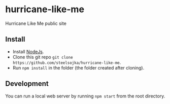 hurricane-like-me
=================

Hurricane Like Me public site

Install
-------

- Install [NodeJs](https://nodejs.org/en/).
- Clone this git repo `git clone https://github.com/steelsojka/hurricane-like-me`.
- Run `npm install` in the folder (the folder created after cloning).

Development
-----------

You can run a local web server by running `npm start` from the root directory.
